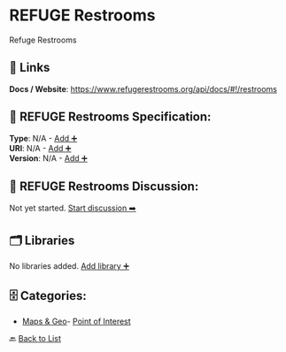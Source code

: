 # REFUGE Restrooms

Refuge Restrooms

##  🔗 Links
**Docs / Website**: https://www.refugerestrooms.org/api/docs/#!/restrooms

## 🧬 REFUGE Restrooms Specification:
**Type**: N/A - [Add ➕](https://github.com/apis-list/apis-list/edit/main/apis.yaml#L16268)  
**URI**: N/A - [Add ➕](https://github.com/apis-list/apis-list/edit/main/apis.yaml#L16268)  
**Version**: N/A - [Add ➕](https://github.com/apis-list/apis-list/edit/main/apis.yaml#L16268)

## 💬 REFUGE Restrooms Discussion:
Not yet started. [Start discussion ➡️](https://github.com/apis-list/apis-list/discussions/new)

## 🗂️ Libraries

No libraries added. [Add library ➕](https://github.com/apis-list/apis-list/edit/main/apis.yaml#L16268)    


## 🗄️ Categories:
- [Maps & Geo](https://github.com/apis-list/apis-list#maps--geo-)- [Point of Interest](https://github.com/apis-list/apis-list#point-of-interest-)

🔙  [Back to List](https://github.com/apis-list/apis-list)
